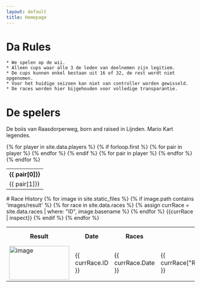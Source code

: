 ```yaml
---
layout: default
title: Homepage
---
```

# Da Rules
``` 
* We spelen op de wii.  
* Alleen cups waar alle 3 de leden van deelnemen zijn legitiem.
* De cups kunnen enkel bestaan uit 16 of 32, de rest wordt niet opgenomen.
* Voor het huidige seizoen kan niet van controller worden gewisseld.
* De races worden hier bijgehouden voor volledige transparantie.

```
# De spelers
De boiis van Raasdorperweg, born and raised in Lijnden. Mario Kart legendes. 
<table>
  {% for player in site.data.players %}
    {% if forloop.first %}
      <tr>
        {% for pair in player %}
          <th>{{ pair[0]}}</th>
        {% endfor %}
      </tr>
    {% endif %}
    <tr>
      {% for pair in player %}
        <td>{{ pair[1]}}</td>
      {% endfor %}
    </tr>
  {% endfor %}
</table>
# Race History
<table>
      <tr>
        <th> Result </th>
        <th> Date </th>
        <th> Races </th>
        <th colspan="2"> 1st place </th>
        <th colspan="2"> 2nd place </th>
        <th colspan="2"> 3rd place </th>
      </tr>
  {% for image in site.static_files %}
      {% if image.path contains 'images/result' %}
      <tr>
        <td> <img src="{{ site.baseurl }}{{ image.path }}" colspan="3" alt="image" width="160" height="90" /> </td> 
          {% for race in site.data.races %}
          {% assign currRace = site.data.races | where: "ID", image.basename %} 
          {% endfor %}
          {{currRace | inspect}}
              <td> {{ currRace.ID }} </td>
              <td> {{ currRace.Date }} </td>
              <td> {{ currRace["Races"] }} </td>
              <td> {{ currRace["First"] }} </td>
              <td> {{ currRace["Second"] }} </td>
              <td> {{ currRace["Third"] }} </td>
      </tr>
      {% endif %}
  {% endfor %}
</table>